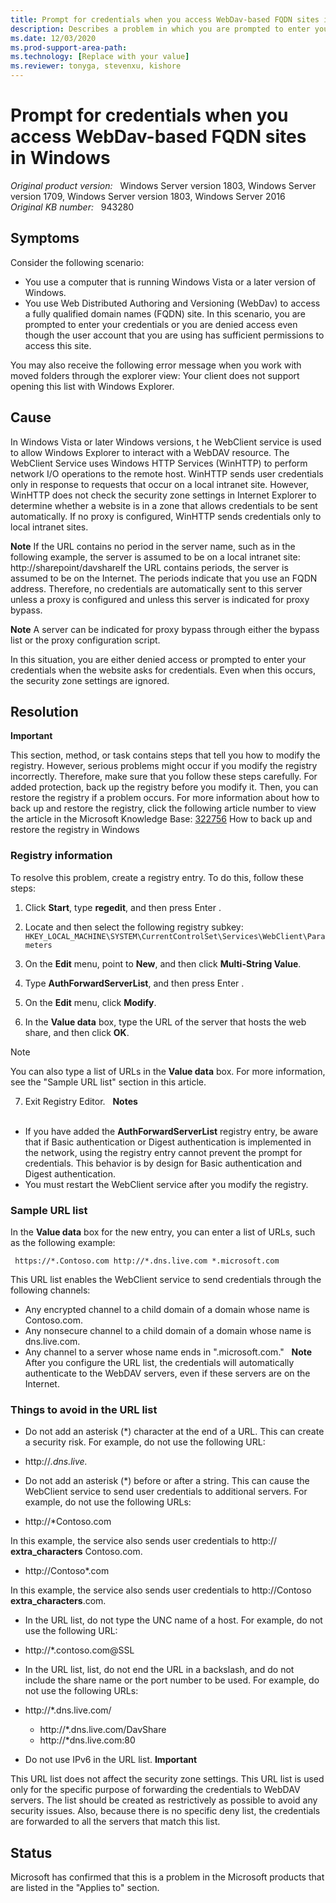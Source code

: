 ```yaml
---
title: Prompt for credentials when you access WebDav-based FQDN sites in Windows
description: Describes a problem in which you are prompted to enter your credentials when you access an FQDN site on a Windows Vista, Windows 7, or Windows 10-based client computer that has no proxy configured. Provides a resolution.
ms.date: 12/03/2020
ms.prod-support-area-path: 
ms.technology: [Replace with your value]
ms.reviewer: tonyga, stevenxu, kishore
---
```

# Prompt for credentials when you access WebDav-based FQDN sites in Windows

_Original product version:_ &nbsp; Windows Server version 1803, Windows Server version 1709, Windows Server version 1803, Windows Server 2016  
_Original KB number:_ &nbsp; 943280

## Symptoms

Consider the following scenario:

- You use a computer that is running Windows Vista or a later version of Windows.
- You use Web Distributed Authoring and Versioning (WebDav) to access a fully qualified domain names (FQDN) site.
In this scenario, you are prompted to enter your credentials or you are denied access even though the user account that you are using has sufficient permissions to access this site.

You may also receive the following error message when you work with moved folders through the explorer view:
Your client does not support opening this list with Windows Explorer.

## Cause

In Windows Vista or later Windows versions, t he WebClient service is used to allow Windows Explorer to interact with a WebDAV resource. The WebClient Service uses Windows HTTP Services (WinHTTP) to perform network I/O operations to the remote host. 
 WinHTTP sends user credentials only in response to requests that occur on a local intranet site. However, WinHTTP does not check the security zone settings in Internet Explorer to determine whether a website is in a zone that allows credentials to be sent automatically. 
 If no proxy is configured, WinHTTP sends credentials only to local intranet sites. 

**Note** If the URL contains no period in the server name, such as in the following example, the server is assumed to be on a local intranet site:
http://sharepoint/davshareIf the URL contains periods, the server is assumed to be on the Internet. The periods indicate that you use an FQDN address. Therefore, no credentials are automatically sent to this server unless a proxy is configured and unless this server is indicated for proxy bypass.

**Note** A server can be indicated for proxy bypass through either the bypass list or the proxy configuration script.

In this situation, you are either denied access or prompted to enter your credentials when the website asks for credentials. Even when this occurs, the security zone settings are ignored.

## Resolution

**Important**  

This section, method, or task contains steps that tell you how to modify the registry. However, serious problems might occur if you modify the registry incorrectly. Therefore, make sure that you follow these steps carefully. For added protection, back up the registry before you modify it. Then, you can restore the registry if a problem occurs. For more information about how to back up and restore the registry, click the following article number to view the article in the Microsoft Knowledge Base: [322756](https://support.microsoft.com/help/322756) How to back up and restore the registry in Windows

### Registry information

To resolve this problem, create a registry entry. To do this, follow these steps:
1. Click **Start**, type **regedit**, and then press Enter .
2. Locate and then select the following registry subkey: `HKEY_LOCAL_MACHINE\SYSTEM\CurrentControlSet\Services\WebClient\Parameters` 

3. On the **Edit** menu, point to **New**, and then click **Multi-String Value**.
4. Type **AuthForwardServerList**, and then press Enter .
5. On the **Edit** menu, click **Modify**.
6. In the **Value data** box, type the URL of the server that hosts the web share, and then click **OK**.

> [!NOTE]
> You can also type a list of URLs in the **Value data** box. For more information, see the "Sample URL list" section in this article.
7. Exit Registry Editor.
  **Notes**  
 
- If you have added the **AuthForwardServerList** registry entry, be aware that if Basic authentication or Digest authentication is implemented in the network, using the registry entry cannot prevent the prompt for credentials. This behavior is by design for Basic authentication and Digest authentication.
- You must restart the WebClient service after you modify the registry.
 

### Sample URL list

In the **Value data** box for the new entry, you can enter a list of URLs, such as the following example:
```
 https://*.Contoso.com http://*.dns.live.com *.microsoft.com
```

This URL list enables the WebClient service to send credentials through the following channels:
 
- Any encrypted channel to a child domain of a domain whose name is Contoso.com.
- Any nonsecure channel to a child domain of a domain whose name is dns.live.com.
- Any channel to a server whose name ends in ".microsoft.com."
 
 **Note** After you configure the URL list, the credentials will automatically authenticate to the WebDAV servers, even if these servers are on the Internet. 

### Things to avoid in the URL list


- Do not add an asterisk (*) character at the end of a URL. This can create a security risk. For example, do not use the following URL:

- http://*.dns.live.*  

- Do not add an asterisk (*) before or after a string. This can cause the WebClient service to send user credentials to additional servers. For example, do not use the following URLs:

- http://*Contoso.com

In this example, the service also sends user credentials to http:// **extra_characters** Contoso.com.

- http://Contoso*.com

In this example, the service also sends user credentials to http://Contoso **extra_characters**.com.
 
- In the URL list, do not type the UNC name of a host. For example, do not use the following URL:

- http://*.contoso.com@SSL
 
- In the URL list, list, do not end the URL in a backslash, and do not include the share name or the port number to be used. For example, do not use the following URLs:

- http://*.dns.live.com/ 
  - http://*.dns.live.com/DavShare
  - http://*dns.live.com:80
 
- Do not use IPv6 in the URL list.
 **Important**  

This URL list does not affect the security zone settings. This URL list is used only for the specific purpose of forwarding the credentials to WebDAV servers. The list should be created as restrictively as possible to avoid any security issues. Also, because there is no specific deny list, the credentials are forwarded to all the servers that match this list.

## Status

Microsoft has confirmed that this is a problem in the Microsoft products that are listed in the "Applies to" section.

